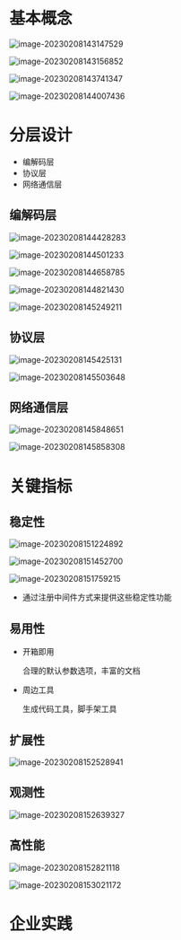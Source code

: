 # 基本概念

![image-20230208143147529](笔记图片/image-20230208143147529.png)

![image-20230208143156852](笔记图片/image-20230208143156852.png)

![image-20230208143741347](笔记图片/image-20230208143741347.png)

![image-20230208144007436](笔记图片/image-20230208144007436.png)

# 分层设计

* 编解码层
* 协议层
* 网络通信层

## 编解码层

![image-20230208144428283](笔记图片/image-20230208144428283.png)

![image-20230208144501233](笔记图片/image-20230208144501233.png)

![image-20230208144658785](笔记图片/image-20230208144658785.png)

![image-20230208144821430](笔记图片/image-20230208144821430.png)

![image-20230208145249211](笔记图片/image-20230208145249211.png)

## 协议层

![image-20230208145425131](笔记图片/image-20230208145425131.png)

![image-20230208145503648](笔记图片/image-20230208145503648.png)

## 网络通信层

![image-20230208145848651](笔记图片/image-20230208145848651.png)

![image-20230208145858308](笔记图片/image-20230208145858308.png)

# 关键指标

## 稳定性

![image-20230208151224892](笔记图片/image-20230208151224892.png)

![image-20230208151452700](笔记图片/image-20230208151452700.png)

![image-20230208151759215](笔记图片/image-20230208151759215.png)

* 通过注册中间件方式来提供这些稳定性功能

## 易用性

* 开箱即用

  合理的默认参数选项，丰富的文档

* 周边工具

  生成代码工具，脚手架工具

## 扩展性

![image-20230208152528941](笔记图片/image-20230208152528941.png)

## 观测性

![image-20230208152639327](笔记图片/image-20230208152639327.png)

## 高性能

![image-20230208152821118](笔记图片/image-20230208152821118.png)

![image-20230208153021172](笔记图片/image-20230208153021172.png)

# 企业实践

